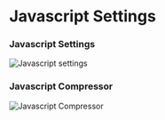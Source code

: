 Javascript Settings
====

### Javascript Settings
![Javascript settings](/zen-grid-framework-4/images/performance/javascript.jpg)
  

### Javascript Compressor
![Javascript Compressor](/zen-grid-framework-4/images/performance/javascript-compressor.jpg)
  